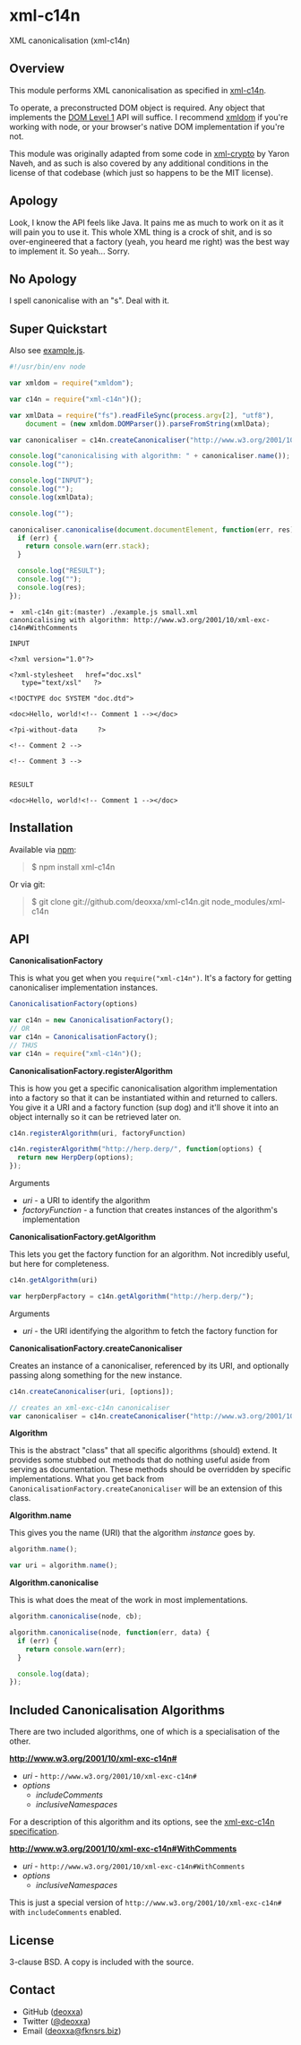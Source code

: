 xml-c14n
========

XML canonicalisation (xml-c14n)

Overview
--------

This module performs XML canonicalisation as specified in [xml-c14n](http://www.w3.org/TR/xml-exc-c14n/).

To operate, a preconstructed DOM object is required. Any object that implements
the [DOM Level 1](http://www.w3.org/TR/REC-DOM-Level-1/) API will suffice. I
recommend [xmldom](https://github.com/jindw/xmldom) if you're working with node,
or your browser's native DOM implementation if you're not.

This module was originally adapted from some code in [xml-crypto](https://github.com/yaronn/xml-crypto)
by Yaron Naveh, and as such is also covered by any additional conditions in the
license of that codebase (which just so happens to be the MIT license).

Apology
-------

Look, I know the API feels like Java. It pains me as much to work on it as it
will pain you to use it. This whole XML thing is a crock of shit, and is so
over-engineered that a factory (yeah, you heard me right) was the best way to
implement it. So yeah... Sorry.

No Apology
----------

I spell canonicalise with an "s". Deal with it.

Super Quickstart
----------------

Also see [example.js](https://github.com/deoxxa/xml-c14n/blob/master/example.js).

```javascript
#!/usr/bin/env node

var xmldom = require("xmldom");

var c14n = require("xml-c14n")();

var xmlData = require("fs").readFileSync(process.argv[2], "utf8"),
    document = (new xmldom.DOMParser()).parseFromString(xmlData);

var canonicaliser = c14n.createCanonicaliser("http://www.w3.org/2001/10/xml-exc-c14n#WithComments");

console.log("canonicalising with algorithm: " + canonicaliser.name());
console.log("");

console.log("INPUT");
console.log("");
console.log(xmlData);

console.log("");

canonicaliser.canonicalise(document.documentElement, function(err, res) {
  if (err) {
    return console.warn(err.stack);
  }

  console.log("RESULT");
  console.log("");
  console.log(res);
});
```

```
➜  xml-c14n git:(master) ./example.js small.xml
canonicalising with algorithm: http://www.w3.org/2001/10/xml-exc-c14n#WithComments

INPUT

<?xml version="1.0"?>

<?xml-stylesheet   href="doc.xsl"
   type="text/xsl"   ?>

<!DOCTYPE doc SYSTEM "doc.dtd">

<doc>Hello, world!<!-- Comment 1 --></doc>

<?pi-without-data     ?>

<!-- Comment 2 -->

<!-- Comment 3 -->


RESULT

<doc>Hello, world!<!-- Comment 1 --></doc>
```

Installation
------------

Available via [npm](http://npmjs.org/):

> $ npm install xml-c14n

Or via git:

> $ git clone git://github.com/deoxxa/xml-c14n.git node_modules/xml-c14n

API
---

**CanonicalisationFactory**

This is what you get when you `require("xml-c14n")`. It's a factory for getting
canonicaliser implementation instances.

```javascript
CanonicalisationFactory(options)
```

```javascript
var c14n = new CanonicalisationFactory();
// OR
var c14n = CanonicalisationFactory();
// THUS
var c14n = require("xml-c14n")();
```

**CanonicalisationFactory.registerAlgorithm**

This is how you get a specific canonicalisation algorithm implementation into a
factory so that it can be instantiated within and returned to callers. You give
it a URI and a factory function (sup dog) and it'll shove it into an object
internally so it can be retrieved later on.

```javascript
c14n.registerAlgorithm(uri, factoryFunction)
```

```javascript
c14n.registerAlgorithm("http://herp.derp/", function(options) {
  return new HerpDerp(options);
});
```

Arguments

* _uri_ - a URI to identify the algorithm
* _factoryFunction_ - a function that creates instances of the algorithm's
  implementation

**CanonicalisationFactory.getAlgorithm**

This lets you get the factory function for an algorithm. Not incredibly useful,
but here for completeness.

```javascript
c14n.getAlgorithm(uri)
```

```javascript
var herpDerpFactory = c14n.getAlgorithm("http://herp.derp/");
```

Arguments

* _uri_ - the URI identifying the algorithm to fetch the factory function for

**CanonicalisationFactory.createCanonicaliser**

Creates an instance of a canonicaliser, referenced by its URI, and optionally
passing along something for the new instance.

```javascript
c14n.createCanonicaliser(uri, [options]);
```

```javascript
// creates an xml-exc-c14n canonicaliser
var canonicaliser = c14n.createCanonicaliser("http://www.w3.org/2001/10/xml-exc-c14n#");
```

**Algorithm**

This is the abstract "class" that all specific algorithms (should) extend. It
provides some stubbed out methods that do nothing useful aside from serving as
documentation. These methods should be overridden by specific implementations.
What you get back from `CanonicalisationFactory.createCanonicaliser` will be
an extension of this class.

**Algorithm.name**

This gives you the name (URI) that the algorithm *instance* goes by.

```javascript
algorithm.name();
```

```javascript
var uri = algorithm.name();
```

**Algorithm.canonicalise**

This is what does the meat of the work in most implementations.

```javascript
algorithm.canonicalise(node, cb);
```

```javascript
algorithm.canonicalise(node, function(err, data) {
  if (err) {
    return console.warn(err);
  }

  console.log(data);
});
```

Included Canonicalisation Algorithms
------------------------------------

There are two included algorithms, one of which is a specialisation of the
other.

**http://www.w3.org/2001/10/xml-exc-c14n#**

* _uri_ - `http://www.w3.org/2001/10/xml-exc-c14n#`
* _options_
  * _includeComments_
  * _inclusiveNamespaces_

For a description of this algorithm and its options, see the [xml-exc-c14n specification](http://www.w3.org/TR/xml-exc-c14n/).

**http://www.w3.org/2001/10/xml-exc-c14n#WithComments**

* _uri_ - `http://www.w3.org/2001/10/xml-exc-c14n#WithComments`
* _options_
  * _inclusiveNamespaces_

This is just a special version of `http://www.w3.org/2001/10/xml-exc-c14n#`
with `includeComments` enabled.

License
-------

3-clause BSD. A copy is included with the source.

Contact
-------

* GitHub ([deoxxa](http://github.com/deoxxa))
* Twitter ([@deoxxa](http://twitter.com/deoxxa))
* Email ([deoxxa@fknsrs.biz](mailto:deoxxa@fknsrs.biz))
